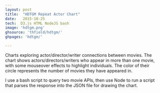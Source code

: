 ```yaml
---
layout: post
title:  "HDTGM Repeat Actor Chart"
date:   2015-10-25
tech:  D3.js HTML NodeJS bash
image: 'hdtgm.png'
ghsource: 'thfield/hdtgm/'
ghpages: 'hdtgm/'

---
```

Charts exploring actor/director/writer connections between movies.  The chart shows actors/directors/writers who appear in more than one movie, with some mouseover effects to highlight individuals.  The color of their circle represents the number of movies they have appeared in.

I use a bash script to query two movie APIs, then use Node to run a script that parses the response into the JSON file for drawing the chart.
